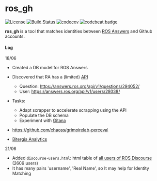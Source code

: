 # ros_gh
[![License](https://img.shields.io/badge/license-MIT-green.svg)](https://github.com/elbraulio/ros_gh/blob/master/LICENSE)  [![Build Status](https://travis-ci.org/elbraulio/ros_gh.svg?branch=master)](https://travis-ci.org/elbraulio/ros_gh)  [![codecov](https://codecov.io/gh/elbraulio/ros_gh/branch/master/graph/badge.svg)](https://codecov.io/gh/elbraulio/ros_gh) [![codebeat  badge](https://codebeat.co/badges/509ed37d-0128-4ca3-9dfb-33e861b5e1e3)](https://codebeat.co/projects/github-com-elbraulio-ros_gh-master)

**ros_gh** is a tool that matches identities between [ROS Answers](https://answers.ros.org/users/) and Github accounts. 



#### Log

18/06

- Created a DB model for ROS Answers

- Discovered that RA has a (limited) [API](https://askbot.org/doc/api.html)

  - Question: https://answers.ros.org/api/v1/questions/294052/
  - User: https://answers.ros.org/api/v1/users/28038/

- Tasks:

  - Adapt scrapper to accelerate scrapping using the API
  - Populate the DB schema
  - Experiment with [Gitana](http://gitanadocs.getforge.io/)

- https://github.com/chaoss/grimoirelab-perceval

- [Bitergia Analytics](https://bitergia.com/customers/red-hat.html)


21/06

- Added `discourse-users.html`: html table of [all users of ROS Discourse](https://discourse.ros.org/u?period=all) (2609 users)
- It has many pairs 'username', 'Real Name', so It may help for Identity Matching